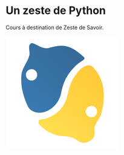 # Un zeste de Python

Cours à destination de Zeste de Savoir.

![Un zeste de Python.](img/logo_cours.png)
